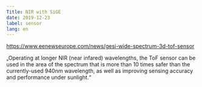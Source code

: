 ```yaml
---
Title: NIR with SiGE
date: 2019-12-23
label: sensor
lang: en
---
```


https://www.eenewseurope.com/news/gesi-wide-spectrum-3d-tof-sensor

„Operating at longer NIR (near infared) wavelengths, the ToF sensor can be used in the area of the spectrum that is more than 10 times safer than the currently-used 940nm wavelength, as well as improving sensing accuracy and performance under sunlight.“

